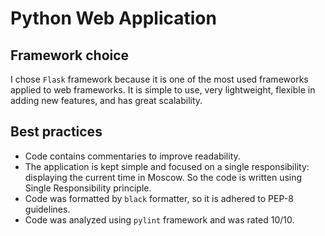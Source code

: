# Python Web Application

## Framework choice

I chose `Flask` framework because it is one of the most used frameworks applied to web frameworks. It is simple to use, very lightweight, flexible in adding new features, and has great scalability.  

## Best practices

- Code contains commentaries to improve readability.
- The application is kept simple and focused on a single responsibility: displaying the current time in Moscow. So the code is written using Single Responsibility principle.
- Code was formatted by `black` formatter, so it is adhered to PEP-8 guidelines.
- Code was analyzed using `pylint` framework and was rated 10/10.
